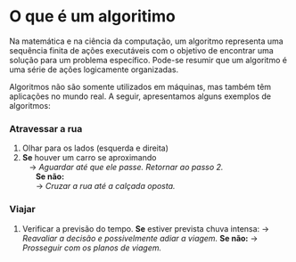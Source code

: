 # O que é um algoritimo
Na matemática e na ciência da computação, um algoritmo representa uma sequência finita de ações executáveis com o objetivo de encontrar uma solução para um problema específico. Pode-se resumir que um algoritmo é uma série de ações logicamente organizadas.

Algoritmos não são somente utilizados em máquinas, mas também têm aplicações no mundo real. A seguir, apresentamos alguns exemplos de algoritmos:

### Atravessar a rua 
1. Olhar para os lados (esquerda e direita) 
2. __Se__ houver um carro se aproximando </br>
    &nbsp;&nbsp; -> _Aguardar até que ele passe. Retornar ao passo 2._ </br>
&nbsp;&nbsp;&nbsp;&nbsp;&nbsp;   __Se não:__ </br>
&nbsp;&nbsp;&nbsp;&nbsp;&nbsp;                -> _Cruzar a rua até a calçada oposta._

### Viajar 
1. Verificar a previsão do tempo. __Se__ estiver prevista chuva intensa:
        -> _Reavaliar a decisão e possivelmente adiar a viagem._
        __Se não:__
            -> _Prosseguir com os planos de viagem._

 